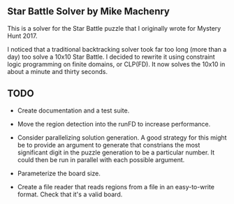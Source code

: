 Star Battle Solver by Mike Machenry
---

This is a solver for the Star Battle puzzle that I originally wrote for
Mystery Hunt 2017.

I noticed that a traditional backtracking solver took far too long (more than a
day) too solve a 10x10 Star Battle. I decided to rewrite it using constraint
logic programming on finite domains, or CLP(FD). It now solves the 10x10 in
about a minute and thirty seconds.

TODO
---

* Create documentation and a test suite.

* Move the region detection into the runFD to increase performance.

* Consider parallelizing solution generation. A good strategy for this might
  be to provide an argument to generate that constrians the most significant
  digit in the puzzle generation to be a particular number. It could then be
  run in parallel with each possible argument.

* Parameterize the board size.

* Create a file reader that reads regions from a file in an easy-to-write
  format. Check that it's a valid board.

